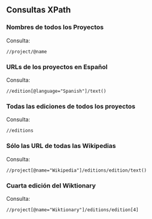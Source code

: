 ## Consultas XPath

### Nombres de todos los Proyectos

Consulta:

```
//project/@name
```
### URLs de los proyectos en Español

Consulta:

```
//edition[@language="Spanish"]/text()
```
### Todas las ediciones de todos los proyectos

Consulta:

```
//editions
```

### Sólo las URL de todas las Wikipedias

Consulta:

```
//project[@name="Wikipedia"]/editions/edition/text()
```

### Cuarta edición del Wiktionary

Consulta:

```
//project[@name="Wiktionary"]/editions/edition[4]
```


